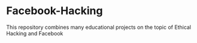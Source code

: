 # Facebook-Hacking
This repository combines many educational projects on the topic of Ethical Hacking and Facebook
